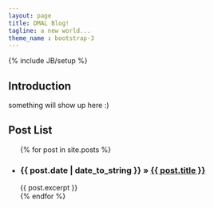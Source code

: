 ```yaml
---
layout: page
title: DMAL Blog!
tagline: a new world...
theme_name : bootstrap-3
---
```

{% include JB/setup %}
## Introduction
something will show up here :)

## Post List

<ul class="posts">
  {% for post in site.posts %}
    <li><h3>{{ post.date | date_to_string }} &raquo; <a href="{{ BASE_PATH }}{{ post.url }}">{{ post.title }}</a></h3>
    {{ post.excerpt }} </li>
  {% endfor %}
</ul>
